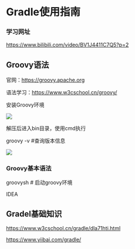 # Gradle使用指南

### 学习网址

https://www.bilibili.com/video/BV1J4411C7Q5?p=2

## Groovy语法

官网：https://groovy.apache.org

语法学习：https://www.w3cschool.cn/groovy/



安装Groovy环境

![](D:\project\KnowledgePoints\notes\gradle使用指南\imgs\gd-01.png)

解压后进入bin目录，使用cmd执行

groovy -v #查询版本信息

![](D:\project\KnowledgePoints\notes\gradle使用指南\imgs\gd-02.png)

### Groovy基本语法

groovysh # 启动groovy环境

IDEA 

## Gradel基础知识

https://www.w3cschool.cn/gradle/dla71hti.html

https://www.yiibai.com/gradle/